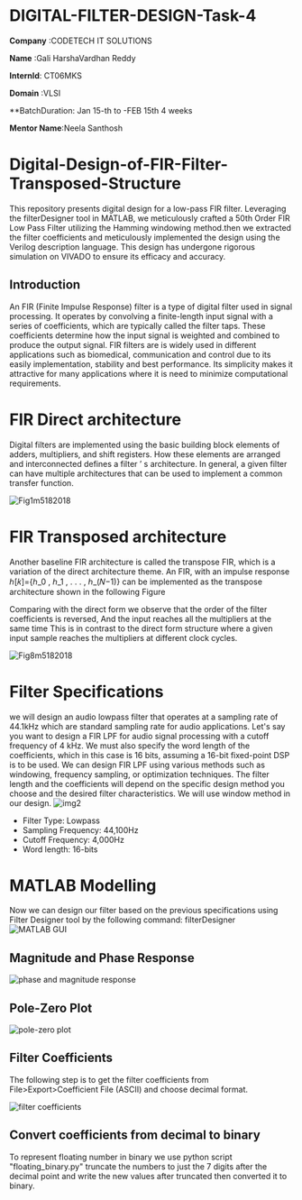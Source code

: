 # DIGITAL-FILTER-DESIGN-Task-4

**Company** :CODETECH IT SOLUTIONS

**Name**    :Gali HarshaVardhan Reddy

**InternId**:  CT06MKS

**Domain**  :VLSI

**BatchDuration: Jan 15-th to -FEB 15th  4 weeks

**Mentor Name**:Neela Santhosh

# Digital-Design-of-FIR-Filter-Transposed-Structure
This repository presents digital design for a low-pass FIR filter. Leveraging the filterDesigner tool in MATLAB, we meticulously crafted a 50th Order FIR Low Pass Filter utilizing the Hamming windowing method.then we extracted the filter coefficients and meticulously implemented the design using the Verilog description language. This design has undergone rigorous simulation on VIVADO to ensure its efficacy and accuracy.

## Introduction

An FIR (Finite Impulse Response) filter is a type of digital filter used in signal processing. It operates by convolving a finite-length input signal with a series of coefficients, which are typically called the filter taps. These coefficients determine how the input signal is weighted and combined to produce the output signal.      FIR filters are is widely used in different applications such as biomedical, communication and control due to its easily implementation, stability and best performance. Its simplicity makes it attractive for many applications where it is need to minimize computational requirements.

# FIR Direct architecture
Digital filters are implemented using the basic building block elements of adders, multipliers, and shift registers. How these elements are arranged and interconnected defines a filter ’ s architecture. In general, a given filter can have multiple architectures that can be used to implement a common transfer function.

![Fig1m5182018](https://github.com/basemhesham/Digital-Design-of-FIR-Filter-Transposed-Structure/assets/136960296/f7b1c4b4-a9e6-4cdd-978c-9d3b693508fd)

# FIR Transposed architecture
Another baseline FIR architecture is called the transpose FIR, which is a variation of the direct architecture theme. An FIR, with an impulse response ℎ[𝑘]={ℎ_0  , ℎ_1  , . . . , ℎ_(𝑁−1)} can be implemented as the transpose architecture shown in the following Figure

Comparing with the direct form we observe that the order of the filter coefficients is reversed, And the input reaches all the multipliers at the same time This is in contrast to the direct form structure where a given input sample reaches the multipliers at different clock cycles.

![Fig8m5182018](https://github.com/basemhesham/Digital-Design-of-FIR-Filter-Transposed-Structure/assets/136960296/915fa8cd-a161-41d7-8fe3-9b80cd304a13)

# Filter Specifications
we will design an audio lowpass filter that operates at a sampling rate of 44.1kHz which are standard sampling rate for audio applications. Let's say you want to design a FIR LPF for audio signal processing with a cutoff frequency of 4 kHz. We must also specify the word length of the coefficients, which in this case is 16 bits, assuming a 16-bit fixed-point DSP is to be used.
 We can design FIR LPF using various methods such as windowing, frequency sampling, or optimization techniques. The filter length and the coefficients will depend on the specific design method you choose and the desired filter characteristics. We will use window method in our design.
![img2](https://github.com/basemhesham/Digital-Design-of-FIR-Filter-Transposed-Structure/assets/136960296/bf1671f6-76a9-4f25-8bcd-679555c20afa)

 - Filter Type: Lowpass
 - Sampling Frequency: 44,100Hz
 - Cutoff Frequency: 4,000Hz
 - Word length: 16-bits

# MATLAB Modelling
Now we can design our filter based on the previous specifications using Filter Designer tool by the following command: filterDesigner 
![MATLAB GUI](https://github.com/basemhesham/Digital-Design-of-FIR-Filter-Transposed-Structure/assets/136960296/5989b1d2-c6ae-4ed1-a4f4-a2777ab37b4b)

## Magnitude and Phase Response
![phase and magnitude response](https://github.com/basemhesham/Digital-Design-of-FIR-Filter-Transposed-Structure/assets/136960296/a5e8a046-512d-47c7-b47b-a73cc8cb0c5a)

## Pole-Zero Plot
![pole-zero plot](https://github.com/basemhesham/Digital-Design-of-FIR-Filter-Transposed-Structure/assets/136960296/df2e9ec4-ee63-461d-aee7-341c2a8287b5)

## Filter Coefficients
The following step is to get the filter coefficients from File>Export>Coefficient File (ASCII) and choose decimal format. 

![filter coefficients](https://github.com/basemhesham/Digital-Design-of-FIR-Filter-Transposed-Structure/assets/136960296/a068ee7f-42bc-458a-9f1a-31d0a6566c71)

## Convert coefficients from decimal to binary
To represent floating number in binary we use python script "floating_binary.py" truncate the numbers to just the 7 digits after the decimal point and write the new values after truncated then converted it to binary.

